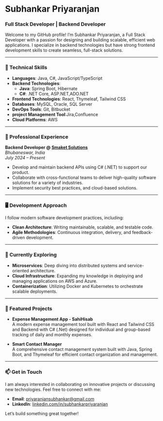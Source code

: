 # Subhankar Priyaranjan

### Full Stack Developer | Backend Developer

Welcome to my GitHub profile! I’m Subhankar Priyaranjan, a Full Stack Developer with a passion for designing and building scalable, efficient web applications. I specialize in backend technologies but have strong frontend development skills to create seamless, full-stack solutions.

---

### 🔧 Technical Skills

- **Languages**: Java, C#, JavaScript/TypeScript
- **Backend Technologies**: 
  - **Java**: Spring Boot, Hibernate
  - **C#**: .NET Core, ASP.NET,ADO.NET
- **Frontend Technologies**: React, Thymeleaf, Tailwind CSS
- **Databases**: MySQL, Oracle, SQL Server
- **DevOps Tools**:  Git, Bitbucket
- **project Management Tool**:Jira,Confluence
- **Cloud Platforms**: AWS

---

### 🏢 Professional Experience

**Backend Developer @ [Smaket Solutions](https://smaket.ai)**  
_Bhubaneswar, India_  
*July 2024 – Present*

- Develop and maintain backend APIs using  C# (.NET) to support our product.
- Collaborate with cross-functional teams to deliver high-quality software solutions for a variety of industries.
- Implement security best practices, and cloud-based solutions.

---

### 🖥️ Development Approach

I follow modern software development practices, including:

- **Clean Architecture**: Writing maintainable, scalable, and testable code.
- **Agile Methodologies**: Continuous integration, delivery, and feedback-driven development.


---

### 🌱 Currently Exploring

- **Microservices**: Deep diving into distributed systems and service-oriented architecture.
- **Cloud Infrastructure**: Expanding my knowledge in deploying and managing applications on AWS and Azure.
- **Containerization**: Utilizing Docker and Kubernetes to orchestrate scalable deployments.

---

### 🚀 Featured Projects

- **Expense Management App - SahiHisab**  
  A modern expense management tool built with React and Tailwind CSS and Backend with C# (.Net) designed for individual and group-based tracking of daily and monthly expenses.

- **Smart Contact Manager**  
  A comprehensive contact management system built with Java, Spring Boot, and Thymeleaf for efficient contact organization and management.

---

### 📫 Get in Touch

I am always interested in collaborating on innovative projects or discussing new technologies. Feel free to connect with me:

- **Email**: priyaranjansubhankar@gmail.com
- **LinkedIn**: [linkedin.com/in/subhankarpriyaranjan](https://www.linkedin.com/in/subhankarpriyaranjan)

Let’s build something great together!

